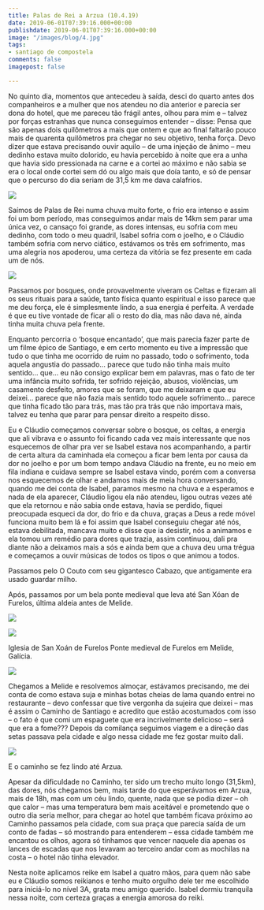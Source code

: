 ```yaml
---
title: Palas de Rei a Arzua (10.4.19)
date: 2019-06-01T07:39:16.000+00:00
publishdate: 2019-06-01T07:39:16.000+00:00
image: "/images/blog/4.jpg"
tags:
- santiago de compostela
comments: false
imagepost: false

---
```

No quinto dia, momentos que antecedeu à saída, desci do quarto antes dos companheiros e a mulher que nos atendeu no dia anterior e parecia ser dona do hotel, que me pareceu tão frágil antes, olhou para mim e – talvez por forças estranhas que nunca conseguimos entender – disse: Pensa que são apenas dois quilômetros a mais que ontem e que ao final faltarão pouco mais de quarenta quilômetros pra chegar no seu objetivo, tenha força. Devo dizer que estava precisando ouvir aquilo – de uma injeção de ânimo – meu dedinho estava muito dolorido, eu havia percebido à noite que era a unha que havia sido pressionada na carne e a cortei ao máximo e não sabia se era o local onde cortei sem dó ou algo mais que doía tanto, e só de pensar que o percurso do dia seriam de 31,5 km me dava calafrios.

![](/images/blog/5_095217.jpg#img)

Saímos de Palas de Rei numa chuva muito forte, o frio era intenso e assim foi um bom período, mas conseguimos andar mais de 14km sem parar uma única vez, o cansaço foi grande, as dores intensas, eu sofria com meu dedinho, com todo o meu quadril, Isabel sofria com o joelho, e o Cláudio também sofria com nervo ciático, estávamos os três em sofrimento, mas uma alegria nos apoderou, uma certeza da vitória se fez presente em cada um de nós.

![](/images/blog/5_140842-1.jpg#img)

Passamos por bosques, onde provavelmente viveram os Celtas e fizeram ali os seus rituais para a saúde, tanto física quanto espiritual e isso parece que me deu força, ele é simplesmente lindo, a sua energia é perfeita. A verdade é que eu tive vontade de ficar ali o resto do dia, mas não dava né, ainda tinha muita chuva pela frente.

Enquanto percorria o ‘bosque encantado’, que mais parecia fazer parte de um filme épico de Santiago, e em certo momento eu tive a impressão que tudo o que tinha me ocorrido de ruim no passado, todo o sofrimento, toda aquela angustia do passado… parece que tudo não tinha mais muito sentido… que… eu não consigo explicar bem em palavras, mas o fato de ter uma infância muito sofrida, ter sofrido rejeição, abusos, violências, um casamento desfeito, amores que se foram, que me deixaram e que eu deixei… parece que não fazia mais sentido todo aquele sofrimento… parece que tinha ficado tão para trás, mas tão pra trás que não importava mais, talvez eu tenha que parar para pensar direito a respeito disso.

Eu e Cláudio começamos  conversar sobre o bosque, os celtas, a energia que ali vibrava e o assunto foi ficando cada vez mais interessante que nos esquecemos de olhar pra ver se Isabel estava nos acompanhando, a partir de certa altura da caminhada ela começou a ficar bem lenta por causa da dor no joelho e por um bom tempo andava Cláudio na frente, eu no meio em fila indiana e cuidava sempre se Isabel estava vindo, porém com a conversa nos esquecemos de olhar e andamos mais de meia hora conversando, quando me dei conta de Isabel, paramos mesmo na chuva e a esperamos e nada de ela aparecer, Cláudio ligou ela não atendeu, ligou outras vezes até que ela retornou e não sabia onde estava, havia se perdido, fiquei preocupada esqueci da dor, do frio e da chuva, graças a Deus a rede móvel funciona muito bem lá e foi assim que Isabel conseguiu chegar até nós, estava debilitada, mancava muito e disse que ia desistir, nós a animamos e ela tomou um remédio para dores que trazia, assim continuou, dali pra diante não a deixamos mais a sós e ainda bem que a chuva deu uma trégua e começamos a ouvir músicas de todos os tipos o que animou a todos.

Passamos pelo O Couto com seu gigantesco Cabazo, que antigamente era usado guardar milho.

Após, passamos por um bela ponte medieval que leva até San Xóan de Furelos, última aldeia antes de Melide.

![](/images/blog/5_110600-1024x498.jpg#img)

![](/images/blog/5_120308-1024x498.jpg#img)

Iglesia de San Xoán de Furelos
Ponte medieval de Furelos em Melide, Galícia.

![](/images/blog/5_120031-1024x576.jpg#img)

Chegamos a Melide e resolvemos almoçar, estávamos precisando, me dei conta de como estava suja e minhas botas cheias de lama quando entrei no restaurante – devo confessar que tive vergonha da sujeira que deixei – mas é assim o Caminho de Santiago e acredito que estão acostumados com isso – o fato é que comi um espaguete que era incrivelmente delicioso – será que era a fome??? Depois da comilança seguimos viagem e a direção das setas passava pela cidade e algo nessa cidade me fez gostar muito dali.

![](/images/blog/5_132226-1.jpg#img)

E o caminho se fez lindo até Arzua.

Apesar da dificuldade no Caminho, ter sido um trecho muito longo (31,5km), das dores, nós chegamos bem, mais tarde do que esperávamos em Arzua, mais de 18h, mas com um céu lindo, quente, nada que se podia dizer – oh que calor – mas uma temperatura bem mais aceitável e prometendo que o outro dia seria melhor, para chegar ao hotel que também ficava próximo ao Caminho passamos pela cidade, com sua praça que parecia saída de um conto de fadas – só mostrando para entenderem – essa cidade também me encantou os olhos, agora só tínhamos que vencer naquele dia apenas os lances de escadas que nos levavam ao terceiro andar com as mochilas na costa – o hotel não tinha elevador.

Nesta noite aplicamos reike em Isabel a quatro mãos, para quem não sabe eu e Cláudio somos reikianos e tenho muito orgulho dele ter me escolhido para iniciá-lo no nível 3A, grata meu amigo querido. Isabel dormiu tranquila nessa noite, com certeza graças a energia amorosa do reiki.